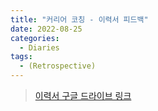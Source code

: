 ```yaml
---
title: "커리어 코칭 - 이력서 피드백"
date: 2022-08-25
categories:
  - Diaries
tags:
  - (Retrospective)
---
```


> [이력서 구글 드라이브 링크]()
